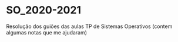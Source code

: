 # SO_2020-2021
Resolução dos guiões das aulas TP de Sistemas Operativos (contem algumas notas que me ajudaram)
